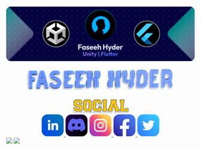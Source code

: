 ![Banner](https://github.com/faseehhyder/faseehhyder/blob/main/Images/Banner.png)
<div align = "center">
	<img src="https://github.com/faseehhyder/faseehhyder/blob/main/Images/NameHeading.png" width="400">
</div>
  <br>
  <div align="center">
  <img src = "https://github.com/faseehhyder/faseehhyder/blob/main/Images/Social.png" width = "150">
  <br>
    <a href = "https://www.linkedin.com/in/faseehhyder/" target ="_blank">
      <img src="https://github.com/faseehhyder/faseehhyder/blob/main/Icons/LinkedIn%20Icon%402x.png">
    </a>
    <img src="https://github.com/faseehhyder/faseehhyder/blob/main/Icons/Discord%20Icon%402x.png">
    <a href = "https://www.instagram.com/faseeh.hyder/" target ="_blank">
      <img src="https://github.com/faseehhyder/faseehhyder/blob/main/Icons/Instagram%20Icon%402x.png">
    </a>
    <a href = "https://www.facebook.com/faseehhyder.2002/" target ="_blank">
      <img src="https://github.com/faseehhyder/faseehhyder/blob/main/Icons/FaceBook%20Icon%402x.png">
    </a>
    <img src="https://github.com/faseehhyder/faseehhyder/blob/main/Icons/Twitter%402x.png">
    <br>
  </div>
  
<div class = "container">
	<img height = "200px" src="https://github-readme-stats.vercel.app/api/top-langs/?username=faseehhyder&theme=github_dark&hide=TeX&layout=compact"/>
	<img  src="https://github-readme-stats.vercel.app/api?username=faseehhyder&&show_icons=true&theme=github_dark"/>
</div>
  

